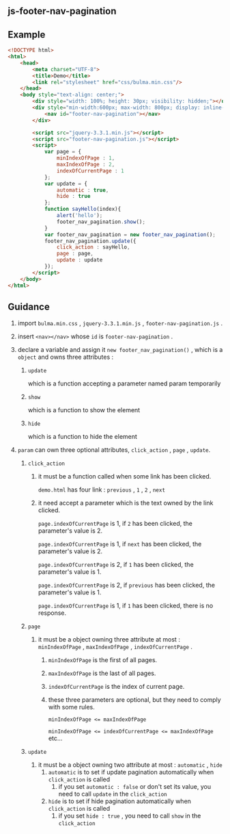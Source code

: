 ## js-footer-nav-pagination



## Example

```html
<!DOCTYPE html>
<html>
    <head>
        <meta charset="UTF-8">
        <title>Demo</title>
        <link rel="stylesheet" href="css/bulma.min.css"/>
    </head>
    <body style="text-align: center;">
        <div style="width: 100%; height: 30px; visibility: hidden;"></div>
        <div style="min-width:600px; max-width: 800px; display: inline-block;">
            <nav id="footer-nav-pagination"></nav>
        </div>

        <script src="jquery-3.3.1.min.js"></script>
        <script src="footer-nav-pagination.js"></script>
        <script>
            var page = {
                minIndexOfPage : 1,
                maxIndexOfPage : 2,
                indexOfCurrentPage : 1
            };
            var update = {
                automatic : true,
                hide : true
            };
            function sayHello(index){
                alert('hello');
                footer_nav_pagination.show();
            }
            var footer_nav_pagination = new footer_nav_pagination();
            footer_nav_pagination.update({
                click_action : sayHello,
                page : page,
                update : update
            });
        </script>
    </body>
</html>
```



## Guidance

1. import `bulma.min.css` , `jquery-3.3.1.min.js` , `footer-nav-pagination.js` .

2. insert `<nav></nav>` whose `id` is `footer-nav-pagination` .

3. declare a variable and assign it `new footer_nav_pagination()` , which is a `object` and owns three attributes :

   1. `update` 

      which is a function accepting a parameter named param temporarily

   2. `show` 

      which is a function to show the element

   3. `hide` 

      which is a function to hide the element

4. `param` can own three optional attributes, `click_action` , `page` , `update`.

   1. `click_action` 

      1. it must be a function called when some link has been clicked.

         `demo.html` has four link : `previous` , `1` , `2` , `next` 

      2. it need accept a parameter which is the text owned by the link clicked.

         `page.indexOfCurrentPage` is 1, if `2` has been clicked, the parameter's value is 2.

         `page.indexOfCurrentPage` is 1, if `next` has been clicked, the parameter's value is 2.

         `page.indexOfCurrentPage` is 2, if `1` has been clicked, the parameter's value is 1.

         `page.indexOfCurrentPage` is 2, if `previous` has been clicked, the parameter's value is 1.

         `page.indexOfCurrentPage` is 1, if `1` has been clicked, there is no response.

   2. `page`

      1. it must be a object owning three attribute at most : `minIndexOfPage` , `maxIndexOfPage` , `indexOfCurrentPage` .

         1. `minIndexOfPage` is the first of all pages.

         2. `maxIndexOfPage` is the last of all pages.

         3. `indexOfCurrentPage` is the index of current page.

         4. these three parameters are optional, but they need to comply with some rules.

            `minIndexOfPage <= maxIndexOfPage` 

            `minIndexOfPage <= indexOfCurrentPage <= maxIndexOfPage`  etc...

   3. `update`

      1. it must be a object owning two attribute at most : `automatic` , `hide`
         1. `automatic` is to set if update pagination automatically when `click_action` is called
            1. if you set `automatic : false` or don't set its value, you need to call `update` in the `click_action` 
         2. `hide` is to set if hide pagination automatically when `click_action` is called
            1. if you set `hide : true` , you need to call `show` in the `click_action` 



